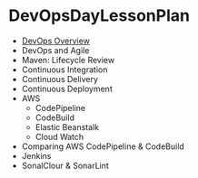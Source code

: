 # DevOpsDayLessonPlan
 - [DevOps Overview]()
 - DevOps and Agile
 - Maven: Lifecycle Review
 - Continuous Integration
 - Continuous Delivery
 - Continuous Deployment
 - AWS
   - CodePipeline
   - CodeBuild
   - Elastic Beanstalk
   - Cloud Watch
 - Comparing AWS CodePipeline & CodeBuild
 - Jenkins
 - SonalClour & SonarLint
